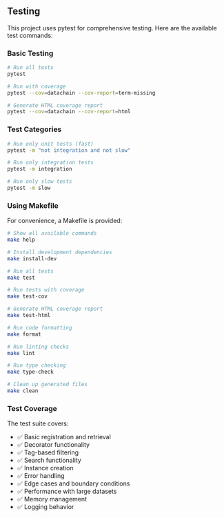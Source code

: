 ## Testing

This project uses pytest for comprehensive testing. Here are the available test commands:

### Basic Testing

```bash
# Run all tests
pytest

# Run with coverage
pytest --cov=datachain --cov-report=term-missing

# Generate HTML coverage report
pytest --cov=datachain --cov-report=html
```

### Test Categories

```bash
# Run only unit tests (fast)
pytest -m "not integration and not slow"

# Run only integration tests
pytest -m integration

# Run only slow tests
pytest -m slow
```

### Using Makefile

For convenience, a Makefile is provided:

```bash
# Show all available commands
make help

# Install development dependencies
make install-dev

# Run all tests
make test

# Run tests with coverage
make test-cov

# Generate HTML coverage report
make test-html

# Run code formatting
make format

# Run linting checks
make lint

# Run type checking
make type-check

# Clean up generated files
make clean
```
### Test Coverage

The test suite covers:

- ✅ Basic registration and retrieval
- ✅ Decorator functionality
- ✅ Tag-based filtering
- ✅ Search functionality
- ✅ Instance creation
- ✅ Error handling
- ✅ Edge cases and boundary conditions
- ✅ Performance with large datasets
- ✅ Memory management
- ✅ Logging behavior
